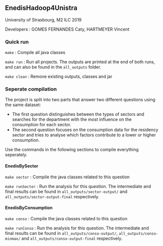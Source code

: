 ## EnedisHadoop4Unistra

University of Strasbourg, M2 ILC 2019

Developers :
GOMES FERNANDES Caty, HARTMEYER Vincent

### Quick run 

`make` : Compile all java classes

`make run` : Run all projects. The outputs are printed at the end of both runs, and can also be found in the `all_outputs` folder.

`make clean` : Remove existing outputs, classes and jar

### Seperate compilation

The project is split into two parts that answer two different questions using the same dataset:
* The first question distinguishes between the types of sectors and searches for the department with the most influence on the consumption for each sector.
* The second question focuses on the consumption data for the residency sector and tries to analyse which factors contribute to a lower or higher consumption.

Use the commands in the following sections to compile everything seperately.

#### EnedisBySector

`make sector` : Compile the java classes related to this question

`make runSector` : Run the analysis for this question. The intermediate and final results can be found in `all_outputs/sector-output/` and `all_outputs/sector-output-final` respectively.

#### EnedisByConsumption

`make conso` : Compile the java classes related to this question

`make runConso` : Run the analysis for this question. The intermediate and final results can be found in `all_outputs/conso-output/`,  `all_outputs/conso-minmax/` and `all_outputs/conso-output-final` respectively.
